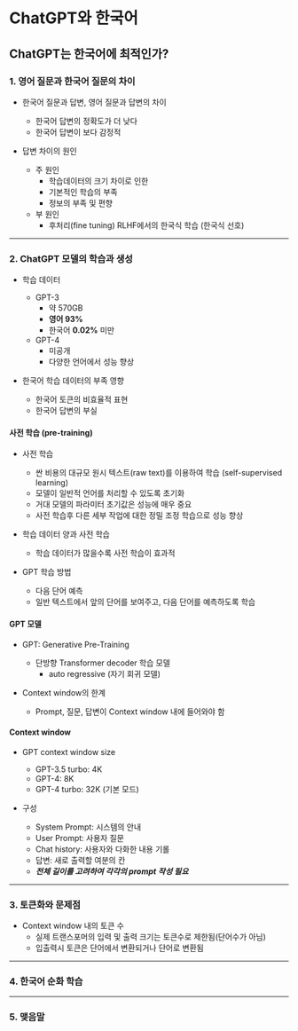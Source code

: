 # ChatGPT와 한국어
## ChatGPT는 한국어에 최적인가?
### 1. 영어 질문과 한국어 질문의 차이
- 한국어 질문과 답변, 영어 질문과 답변의 차이
	- 한국어 답변의 정확도가 더 낮다
	- 한국어 답변이 보다 감정적

- 답변 차이의 원인
	- 주 원인
		- 학습데이터의 크기 차이로 인한
		- 기본적인 학습의 부족
		- 정보의 부족 및 편향
	- 부 원인
		- 후처리(fine tuning) RLHF에서의 한국식 학습 (한국식 선호)

---
### 2. ChatGPT 모델의 학습과 생성
- 학습 데이터
	- GPT-3
		- 약 570GB
		- **영어 93%**
		- 한국어 **0.02%** 미만
	- GPT-4
		- 미공개
		- 다양한 언어에서 성능 향상

- 한국어 학습 데이터의 부족 영향
	- 한국어 토큰의 비효율적 표현
	- 한국어 답변의 부실

#### 사전 학습 (pre-training)
- 사전 학습
	- 싼 비용의 대규모 원시 텍스트(raw text)를 이용하여 학습 (self-supervised learning)
	- 모델이 일반적 언어를 처리할 수 있도록 초기화
	- 거대 모델의 파라미터 초기값은 성능에 매우 중요
	- 사전 학습후 다른 세부 작업에 대한 정밀 조정 학습으로 성능 향상

- 학습 데이터 양과 사전 학습
	- 학습 데이터가 많을수록 사전 학습이 효과적

- GPT 학습 방법
	- 다음 단어 예측
	- 일반 텍스트에서 앞의 단어를 보여주고, 다음 단어를 예측하도록 학습

#### GPT 모델
- GPT: Generative Pre-Training
	- 단방향 Transformer decoder 학습 모델
		- auto regressive (자기 회귀 모델)

- Context window의 한계
	- Prompt, 질문, 답변이 Context window 내에 들어와야 함

#### Context window
- GPT context window size
	- GPT-3.5 turbo: 4K
	- GPT-4: 8K
	- GPT-4 turbo: 32K (기본 모드)

- 구성
	- System Prompt: 시스템의 안내
	- User Prompt: 사용자 질문
	- Chat history: 사용자와 다화한 내용 기롤
	- 답변: 새로 출력할 여분의 칸
	- ***전체 길이를 고려하여 각각의 prompt 작성 필요***

---
### 3. 토큰화와 문제점
- Context window 내의 토큰 수
	- 실제 트랜스포머의 입력 및 출력 크기는 토큰수로 제한됨(단어수가 아님)
	- 입출력시 토큰은 단어에서 변환되거나 단어로 변환됨



---
### 4. 한국어 순화 학습

---
### 5. 맺음말
